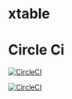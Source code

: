 # xtable

# Circle Ci

[![CircleCI](https://circleci.com/gh/himankbatra/xtable.svg?style=svg)](https://circleci.com/gh/himankbatra/xtable)

[![CircleCI](https://circleci.com/gh/fs-101/okr-manager-himank.svg?style=svg)](https://circleci.com/gh/fs-101/okr-manager-himank)
